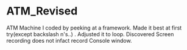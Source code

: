 # ATM_Revised
ATM Machine I coded by peeking at a framework. Made it best at first try(except backslash n's..) . Adjusted it to loop. Discovered Screen recording does not infact record Console window. 
